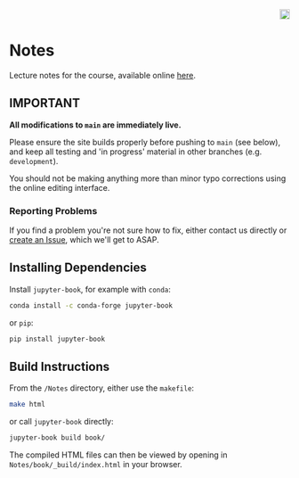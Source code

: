 <div align="right">
<a href="https://github.com/pslu-mphil/Notes/actions/workflows/book.yml"><img src="https://github.com/pslu-mphil/Notes/actions/workflows/book.yml/badge.svg" alt="live status" height="18"></a>
</div>

# Notes

Lecture notes for the course, available online [here](https://pslu-mphil.github.io/Notes).

## IMPORTANT

**All modifications to `main` are immediately live.**

Please ensure the site builds properly before pushing to `main` (see below), and keep all testing and 'in progress' material in other branches (e.g. `development`).

You should not be making anything more than minor typo corrections using the online editing interface.

### Reporting Problems

If you find a problem you're not sure how to fix, either contact us directly or [create an Issue](https://github.com/pslu-mphil/Notes/issues/new/choose), which we'll get to ASAP.

## Installing Dependencies

Install `jupyter-book`, for example with `conda`:

```bash
conda install -c conda-forge jupyter-book
```

or `pip`:

```bash
pip install jupyter-book
```

## Build Instructions

From the `/Notes` directory, either use the `makefile`:

```bash
make html
```

or call `jupyter-book` directly:

```bash
jupyter-book build book/
```

The compiled HTML files can then be viewed by opening in `Notes/book/_build/index.html` in your browser.
